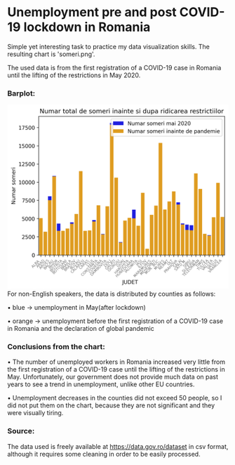 # Unemployment pre and post COVID-19 lockdown in Romania
Simple yet interesting task to practice my data visualization skills. The resulting chart is 'someri.png'.

The used data is from the first registration of a COVID-19 case in Romania until the lifting of the restrictions in May 2020.
### Barplot:
[![screenshot](https://github.com/Kira060200/unemployment-pre-and-post-covid-romania/blob/master/someri.png)](https://github.com/Kira060200/unemployment-pre-and-post-covid-romania/blob/master/someri.png)
For non-English speakers, the data is distributed by counties as follows: 

• blue -> unemployment in May(after lockdown)

• orange -> unemployment before the first registration of a COVID-19 case in Romania and the declaration of global pandemic
### Conclusions from the chart:

• The number of unemployed workers in Romania increased very little from the first registration of a COVID-19 case until the lifting of the restrictions in May.  Unfortunately, our government does not provide much data on past years to see a trend in unemployment, unlike other EU countries.

• Unemployment decreases in the counties did not exceed 50 people, so I did not put them on the chart, because they are not significant and they were visually tiring.

### Source:
The data used is freely available at https://data.gov.ro/dataset in csv format, although it requires some cleaning in order to be easily processed.
